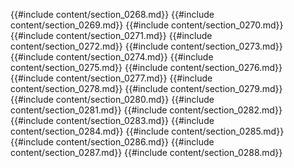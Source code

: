{{#include content/section_0268.md}}
{{#include content/section_0269.md}}
{{#include content/section_0270.md}}
{{#include content/section_0271.md}}
{{#include content/section_0272.md}}
{{#include content/section_0273.md}}
{{#include content/section_0274.md}}
{{#include content/section_0275.md}}
{{#include content/section_0276.md}}
{{#include content/section_0277.md}}
{{#include content/section_0278.md}}
{{#include content/section_0279.md}}
{{#include content/section_0280.md}}
{{#include content/section_0281.md}}
{{#include content/section_0282.md}}
{{#include content/section_0283.md}}
{{#include content/section_0284.md}}
{{#include content/section_0285.md}}
{{#include content/section_0286.md}}
{{#include content/section_0287.md}}
{{#include content/section_0288.md}}

